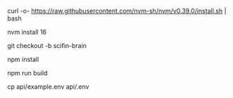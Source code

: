 curl -o- https://raw.githubusercontent.com/nvm-sh/nvm/v0.39.0/install.sh | bash

nvm install 16

git checkout -b scifin-brain

npm install

npm run build

cp api/example.env api/.env
